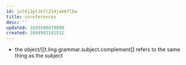 ```yaml
---
id: jul6j2pt1k7r214jak6flba
title: coreferences
desc: ''
updated: 1695500478890
created: 1694981181512
---
```


- the object/[[t.ling.grammar.subject.complement]] refers to the same thing as the subject